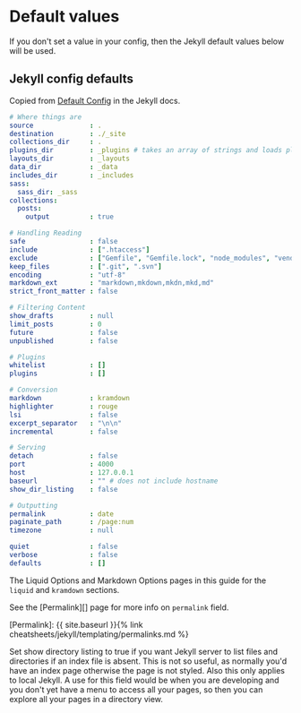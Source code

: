# Default values

If you don't set a value in your config, then the Jekyll default values below will be used.


## Jekyll config defaults

Copied from [Default Config](https://jekyllrb.com/docs/configuration/default/) in the Jekyll docs.

```yaml
# Where things are
source              : .
destination         : ./_site
collections_dir     : .
plugins_dir         : _plugins # takes an array of strings and loads plugins in that order
layouts_dir         : _layouts
data_dir            : _data
includes_dir        : _includes
sass:
  sass_dir: _sass
collections:
  posts:
    output          : true

# Handling Reading
safe                : false
include             : [".htaccess"]
exclude             : ["Gemfile", "Gemfile.lock", "node_modules", "vendor/bundle/", "vendor/cache/", "vendor/gems/", "vendor/ruby/"]
keep_files          : [".git", ".svn"]
encoding            : "utf-8"
markdown_ext        : "markdown,mkdown,mkdn,mkd,md"
strict_front_matter : false

# Filtering Content
show_drafts         : null
limit_posts         : 0
future              : false
unpublished         : false

# Plugins
whitelist           : []
plugins             : []

# Conversion
markdown            : kramdown
highlighter         : rouge
lsi                 : false
excerpt_separator   : "\n\n"
incremental         : false

# Serving
detach              : false
port                : 4000
host                : 127.0.0.1
baseurl             : "" # does not include hostname
show_dir_listing    : false

# Outputting
permalink           : date
paginate_path       : /page:num
timezone            : null

quiet               : false
verbose             : false
defaults            : []
```

The Liquid Options and Markdown Options pages in this guide for the `liquid` and `kramdown` sections.

See the [Permalink][] page for more info on `permalink` field.

[Permalink]: {{ site.baseurl }}{% link cheatsheets/jekyll/templating/permalinks.md %}
 
Set show directory listing to true if you want Jekyll server to list files and directories if an index file is absent. This is not so useful, as normally you'd have an index page otherwise the page is not styled. Also this only applies to local Jekyll. A use for this field would be when you are developing and you don't yet have a menu to access all your pages, so then you can explore all your pages in a directory view.
